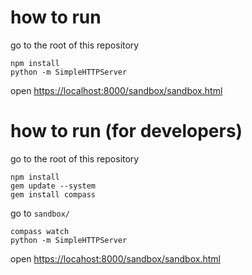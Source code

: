 # how to run

go to the root of this repository

```
npm install
python -m SimpleHTTPServer
```

open [https://localhost:8000/sandbox/sandbox.html](https://localhost:8000/sandbox/sandbox.html)

# how to run (for developers)

go to the root of this repository

```
npm install
gem update --system
gem install compass
```

go to `sandbox/`

```
compass watch
python -m SimpleHTTPServer
```

open [https://locahost:8000/sandbox/sandbox.html](https://locahost:8000/sandbox/sandbox.html)
